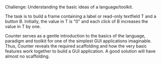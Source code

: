 Challenge: Understanding the basic ideas of a language/toolkit.


The task is to build a frame containing a label or read-only textfield T and a button B. Initially, the value in T is “0” and each click of B increases the value in T by one.

Counter serves as a gentle introduction to the basics of the language, paradigm and toolkit for one of the simplest GUI applications imaginable. Thus, Counter reveals the required scaffolding and how the very basic features work together to build a GUI application. A good solution will have almost no scaffolding.
